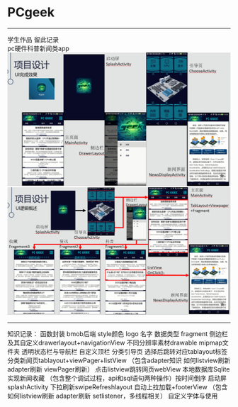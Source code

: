 # PCgeek 
***
学生作品 留此记录<br>
pc硬件科普新闻类app <br>
![](https://github.com/BOXinWORLD/PCgeek/raw/master/1.png)
![](https://github.com/BOXinWORLD/PCgeek/raw/master/2.png)
***
知识记录：
函数封装
bmob后端
style颜色 logo 名字
数据类型
fragment
侧边栏及其自定义drawerlayout+navigationView
不同分辨率素材drawable mipmap文件夹
透明状态栏与导航栏 自定义顶栏
分类引导页 选择后跳转对应tablayout标签
分类新闻页tablayout+viewPager+listView
（包含adapter知识 如何listview刷新 adapter刷新 viewPager刷新）
点击listview跳转网页webView
本地数据库Sqlite实现新闻收藏
（包含整个调试过程，api和sql语句两种操作）按时间倒序
启动屏splashActivity
下拉刷新swipeRefreshlayout 自动上拉加载+footerView
（包含如何listview刷新 adapter刷新 setlistener，多线程相关）
自定义字体与使用
  
